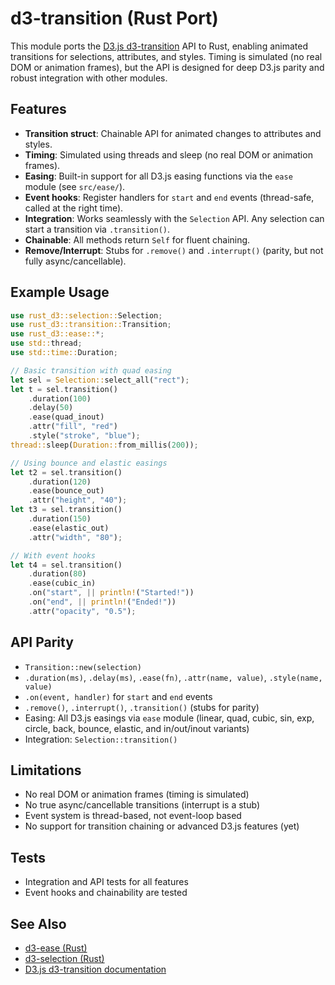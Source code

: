 # d3-transition (Rust Port)

This module ports the [D3.js d3-transition](https://github.com/d3/d3-transition) API to Rust, enabling animated transitions for selections, attributes, and styles. Timing is simulated (no real DOM or animation frames), but the API is designed for deep D3.js parity and robust integration with other modules.

## Features
- **Transition struct**: Chainable API for animated changes to attributes and styles.
- **Timing**: Simulated using threads and sleep (no real DOM or animation frames).
- **Easing**: Built-in support for all D3.js easing functions via the `ease` module (see `src/ease/`).
- **Event hooks**: Register handlers for `start` and `end` events (thread-safe, called at the right time).
- **Integration**: Works seamlessly with the `Selection` API. Any selection can start a transition via `.transition()`.
- **Chainable**: All methods return `Self` for fluent chaining.
- **Remove/Interrupt**: Stubs for `.remove()` and `.interrupt()` (parity, but not fully async/cancellable).

## Example Usage
```rust
use rust_d3::selection::Selection;
use rust_d3::transition::Transition;
use rust_d3::ease::*;
use std::thread;
use std::time::Duration;

// Basic transition with quad easing
let sel = Selection::select_all("rect");
let t = sel.transition()
    .duration(100)
    .delay(50)
    .ease(quad_inout)
    .attr("fill", "red")
    .style("stroke", "blue");
thread::sleep(Duration::from_millis(200));

// Using bounce and elastic easings
let t2 = sel.transition()
    .duration(120)
    .ease(bounce_out)
    .attr("height", "40");
let t3 = sel.transition()
    .duration(150)
    .ease(elastic_out)
    .attr("width", "80");

// With event hooks
let t4 = sel.transition()
    .duration(80)
    .ease(cubic_in)
    .on("start", || println!("Started!"))
    .on("end", || println!("Ended!"))
    .attr("opacity", "0.5");
```

## API Parity
- `Transition::new(selection)`
- `.duration(ms)`, `.delay(ms)`, `.ease(fn)`, `.attr(name, value)`, `.style(name, value)`
- `.on(event, handler)` for `start` and `end` events
- `.remove()`, `.interrupt()`, `.transition()` (stubs for parity)
- Easing: All D3.js easings via `ease` module (linear, quad, cubic, sin, exp, circle, back, bounce, elastic, and in/out/inout variants)
- Integration: `Selection::transition()`

## Limitations
- No real DOM or animation frames (timing is simulated)
- No true async/cancellable transitions (interrupt is a stub)
- Event system is thread-based, not event-loop based
- No support for transition chaining or advanced D3.js features (yet)

## Tests
- Integration and API tests for all features
- Event hooks and chainability are tested

## See Also
- [d3-ease (Rust)](../ease/README.md)
- [d3-selection (Rust)](../selection/README.md)
- [D3.js d3-transition documentation](https://github.com/d3/d3-transition)
